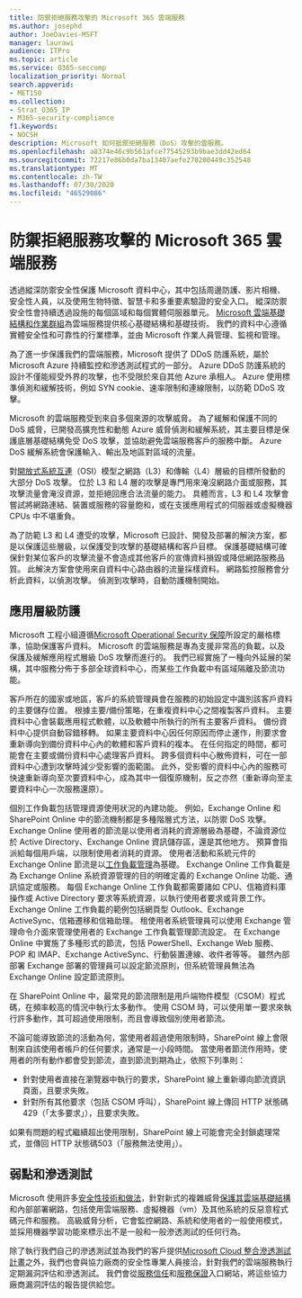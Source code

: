 ```yaml
---
title: 防禦拒絕服務攻擊的 Microsoft 365 雲端服務
ms.author: josephd
author: JoeDavies-MSFT
manager: laurawi
audience: ITPro
ms.topic: article
ms.service: O365-seccomp
localization_priority: Normal
search.appverid:
- MET150
ms.collection:
- Strat_O365_IP
- M365-security-compliance
f1.keywords:
- NOCSH
description: Microsoft 如何抵禦拒絕服務（DoS）攻擊的雲服務。
ms.openlocfilehash: a8374e46c9b561afce77545293b9bae3dd42ed64
ms.sourcegitcommit: 72217e86b0da7ba13407aefe270200449c352548
ms.translationtype: MT
ms.contentlocale: zh-TW
ms.lasthandoff: 07/30/2020
ms.locfileid: "46529086"
---
```

# <a name="defending-microsoft-365-cloud-services-against-denial-of-service-attacks"></a>防禦拒絕服務攻擊的 Microsoft 365 雲端服務

透過縱深防禦安全性保護 Microsoft 資料中心，其中包括周邊防護、影片相機、安全性人員，以及使用生物特徵、智慧卡和多重要素驗證的安全入口。 縱深防禦安全性會持續透過設施的每個區域和每個實體伺服器單元。 [Microsoft 雲端基礎結構和作業群組](https://www.microsoft.com/cloud-platform/global-datacenters)為雲端服務提供核心基礎結構和基礎技術。 我們的資料中心遵循實體安全性和可靠性的行業標準，並由 Microsoft 作業人員管理、監視和管理。

為了進一步保護我們的雲端服務，Microsoft 提供了 DDoS 防護系統，屬於 Microsoft Azure 持續監控和滲透測試程式的一部分。 Azure DDoS 防護系統的設計不僅能經受外界的攻擊，也不受限於來自其他 Azure 承租人。 Azure 使用標準偵測和緩解技術，例如 SYN cookie、速率限制和連線限制，以防範 DDoS 攻擊。

Microsoft 的雲端服務受到來自多個來源的攻擊威脅。 為了緩解和保護不同的 DoS 威脅，已開發高擴充性和動態 Azure 威脅偵測和緩解系統，其主要目標是保護底層基礎結構免受 DoS 攻擊，並協助避免雲端服務客戶的服務中斷。 Azure DoS 緩解系統會保護輸入、輸出及地區對區域的流量。

對[開放式系統互連](https://docs.microsoft.com/windows-hardware/drivers/network/windows-network-architecture-and-the-osi-model)（OSI）模型之網路（L3）和傳輸（L4）層級的目標所發動的大部分 DoS 攻擊。 位於 L3 和 L4 層的攻擊是專門用來淹沒網路介面或服務，其攻擊流量會淹沒資源，並拒絕回應合法流量的能力。 具體而言，L3 和 L4 攻擊會嘗試將網路連結、裝置或服務的容量飽和，或在支援應用程式的伺服器或虛擬機器 CPUs 中不堪重負。

為了防範 L3 和 L4 遭受的攻擊，Microsoft 已設計、開發及部署的解決方案，都是以保護這些層級，以保護受到攻擊的基礎結構和客戶目標。 保護基礎結構可確保針對某位客戶的攻擊流量不會造成其他客戶的宣傳資料損毀或降低網路服務品質。 此解決方案會使用來自資料中心路由器的流量採樣資料。 網路監控服務會分析此資料，以偵測攻擊。 偵測到攻擊時，自動防護機制開始。

## <a name="application-level-defenses"></a>應用層級防護
Microsoft 工程小組遵循[Microsoft Operational Security 保障](https://www.microsoft.com/SDL/OperationalSecurityAssurance)所設定的嚴格標準，協助保護客戶資料。 Microsoft 的雲端服務是專為支援非常高的負載，以及保護及緩解應用程式層級 DoS 攻擊而進行的。 我們已經實施了一種向外延展的架構，其中服務分佈于多部全球資料中心，而某些工作負載中有區域隔離及節流功能。

客戶所在的國家或地區，客戶的系統管理員會在服務的初始設定中識別該客戶資料的主要儲存位置。 根據主要/備份策略，在重複資料中心之間複製客戶資料。 主要資料中心會裝載應用程式軟體，以及軟體中所執行的所有主要客戶資料。 備份資料中心提供自動容錯移轉。 如果主要資料中心因任何原因而停止運作，則要求會重新導向到備份資料中心內的軟體和客戶資料的複本。 在任何指定的時間，都可能會在主要或備份資料中心處理客戶資料。 跨多個資料中心散佈資料，可在一部資料中心遭到攻擊時減少受影響的面範圍。 此外，受影響的資料中心內的服務可快速重新導向至次要資料中心，成為其中一個復原機制，反之亦然（重新導向至主要資料中心一次服務還原）。

個別工作負載包括管理資源使用狀況的內建功能。 例如，Exchange Online 和 SharePoint Online 中的節流機制都是多種階層式方法，以防禦 DoS 攻擊。 Exchange Online 使用者的節流是以使用者消耗的資源層級為基礎，不論資源位於 Active Directory、Exchange Online 資訊儲存區，還是其他地方。 預算會指派給每個用戶端，以限制使用者消耗的資源。 使用者活動和系統元件的 Exchange Online 節流是以[工作負載管理](https://technet.microsoft.com/library/jj150503(v=exchg.150).aspx)為基礎。 Exchange Online 工作負載是為 Exchange Online 系統資源管理的目的明確定義的 Exchange Online 功能、通訊協定或服務。 每個 Exchange Online 工作負載都需要諸如 CPU、信箱資料庫操作或 Active Directory 要求等系統資源，以執行使用者要求或背景工作。 Exchange Online 工作負載的範例包括網頁型 Outlook、Exchange ActiveSync、信箱遷移和信箱助理。 租使用者系統管理員可以使用 Exchange 管理命令介面來管理使用者的 Exchange 工作負載管理節流設定。 在 Exchange Online 中實施了多種形式的節流，包括 PowerShell、Exchange Web 服務、POP 和 IMAP、Exchange ActiveSync、行動裝置連線、收件者等等。 雖然內部部署 Exchange 部署的管理員可以設定節流原則，但系統管理員無法為 Exchange Online 設定節流原則。

在 SharePoint Online 中，最常見的節流限制是用戶端物件模型（CSOM）程式碼，在頻率較高的情況中執行太多動作。 使用 CSOM 時，可以使用單一要求來執行許多動作，其可超過使用限制，而且會導致個別使用者節流。

不論可能導致節流的活動為何，當使用者超過使用限制時，SharePoint 線上會限制來自該使用者帳戶的任何要求，通常是一小段時間。 當使用者節流作用時，使用者的所有動作都會受到節流，直到節流到期為止，依照下列準則：
- 針對使用者直接在瀏覽器中執行的要求，SharePoint 線上重新導向節流資訊頁面，且要求失敗。
- 針對所有其他要求（包括 CSOM 呼叫），SharePoint 線上傳回 HTTP 狀態碼429（「太多要求」），且要求失敗。

如果有問題的程式繼續超出使用限制，SharePoint 線上可能會完全封鎖處理常式，並傳回 HTTP 狀態碼503（「服務無法使用」）。

## <a name="vulnerability-and-penetration-testing"></a>弱點和滲透測試
Microsoft 使用許多[安全性技術和做法](https://www.microsoft.com/trustcenter/security/threatmanagement)，針對新式的複雜威脅[保護其雲端基礎結構](https://blogs.technet.microsoft.com/hybridcloud/2015/05/05/protecting-your-datacenter-and-cloud-from-emerging-threats/)和內部部署網路，包括使用雲端服務、虛擬機器（vm）及其他系統的反惡意程式碼元件和服務。 高級威脅分析，它會監控網路、系統和使用者的一般使用模式，並採用機器學習功能來標示出不是一般和一般滲透測試的任何行為。

除了執行我們自己的滲透測試並為我們的客戶提供[Microsoft Cloud 整合滲透測試計畫](https://technet.microsoft.com/mt784683)之外，我們也會與協力廠商的安全性專業人員接洽，針對我們的雲端服務執行定期漏洞評估和滲透測試。 我們會從[服務信任](https://aka.ms/STP)和[服務保證](https://aka.ms/ServiceAssurance)入口網站，將這些協力廠商漏洞評估的報告提供給您。

